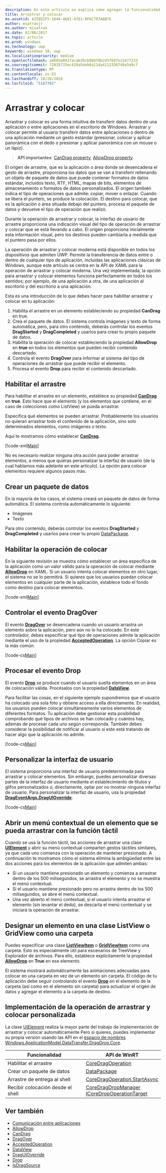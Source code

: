 ```yaml
---
description: En este artículo se explica cómo agregar la funcionalidad de arrastrar y colocar elementos en la aplicación para la Plataforma universal de Windows (UWP).
title: Arrastrar y colocar
ms.assetid: A15ED2F5-1649-4601-A761-0F6C707A8B7E
author: msatranjr
ms.author: misatran
ms.date: 02/08/2017
ms.topic: article
ms.prod: windows
ms.technology: uwp
keywords: windows 10, uwp
ms.localizationpriority: medium
ms.openlocfilehash: a4685a891facab39cb984f0b2d5f697e22477233
ms.sourcegitcommit: 72835733ec429a5deb6a11da4112336746e5e9cf
ms.translationtype: MT
ms.contentlocale: es-ES
ms.lasthandoff: 10/20/2018
ms.locfileid: "5167762"
---
```

# <a name="drag-and-drop"></a>Arrastrar y colocar

Arrastrar y colocar es una forma intuitiva de transferir datos dentro de una aplicación o entre aplicaciones en el escritorio de Windows. Arrastrar y colocar permite al usuario transferir datos entre aplicaciones o dentro de una aplicación mediante un gesto estándar (presionar, colocar y aplicar panorámica con el dedo o presionar y aplicar panorámica con un mouse o un lápiz).

> **API importantes**: [CanDrag property](https://msdn.microsoft.com/library/windows/apps/Windows.UI.Xaml.UIElement.CanDrag), [AllowDrop property](https://msdn.microsoft.com/library/windows/apps/Windows.UI.Xaml.UIElement.AllowDrop) 

El origen de arrastre, que es la aplicación o área donde se desencadena el gesto de arrastre, proporciona los datos que se van a transferir rellenando un objeto de paquete de datos que puede contener formatos de datos estándar, incluidos texto, RTF, HTML, mapas de bits, elementos de almacenamiento o formatos de datos personalizados. El origen también indica el tipo de operaciones que admite: copiar, mover o enlazar. Cuando se libera el puntero, se produce la colocación. El destino para colocar, que es la aplicación o área situada debajo del puntero, procesa el paquete de datos y devuelve el tipo de operación que realizó.

Durante la operación de arrastrar y colocar, la interfaz de usuario de arrastre proporciona una indicación visual del tipo de operación de arrastrar y colocar que se está llevando a cabo. El origen proporciona inicialmente esta información visual, pero los destinos pueden cambiarla a medida que el puntero pasa por ellos.

La operación de arrastrar y colocar moderna está disponible en todos los dispositivos que admiten UWP. Permite la transferencia de datos entre o dentro de cualquier tipo de aplicación, incluidas las aplicaciones clásicas de Windows, aunque este artículo se centra en la API de XAML para la operación de arrastrar y colocar moderna. Una vez implementada, la opción para arrastrar y colocar elementos funciona perfectamente en todos los sentidos; por ejemplo, de una aplicación a otra, de una aplicación al escritorio y del escritorio a una aplicación.

Esta es una introducción de lo que debes hacer para habilitar arrastrar y colocar en tu aplicación:

1. Habilita el arrastre en un elemento estableciendo su propiedad **CanDrag** en true.  
2. Crea el paquete de datos. El sistema controla imágenes y texto de forma automática, pero, para otro contenido, deberás controlar los eventos **DragStarted** y **DragCompleted** y usarlos para crear tu propio paquete de datos. 
3. Habilita la operación de colocar estableciendo la propiedad **AllowDrop** en **true** en todos los elementos que pueden recibir contenido descartado. 
4. Controla el evento **DragOver** para informar al sistema del tipo de operaciones de arrastrar que puede recibir el elemento. 
5. Procesa el evento **Drop** para recibir el contenido descartado. 



## <a name="enable-dragging"></a>Habilitar el arrastre

Para habilitar el arrastre en un elemento, establece su propiedad [**CanDrag**](https://msdn.microsoft.com/library/windows/apps/Windows.UI.Xaml.UIElement.CanDrag) en **true**. Esto hace que el elemento (y los elementos que contiene, en el caso de colecciones como ListView) se pueda arrastrar.

Especifica qué elementos se pueden arrastrar. Probablemente los usuarios no quieran arrastrar todo el contenido de la aplicación, sino solo determinados elementos, como imágenes o texto. 

Aquí te mostramos cómo establecer [**CanDrag**](https://msdn.microsoft.com/library/windows/apps/Windows.UI.Xaml.UIElement.CanDrag).

[!code-xml[Main](./code/drag_drop/cs/MainPage.xaml#SnippetDragArea)]

No es necesario realizar ninguna otra acción para poder arrastrar elementos, a menos que quieras personalizar la interfaz de usuario (de la cual hablamos más adelante en este artículo). La opción para colocar elementos requiere algunos pasos más.

## <a name="construct-a-data-package"></a>Crear un paquete de datos 

En la mayoría de los casos, el sistema creará un paquete de datos de forma automática. El sistema controla automáticamente lo siguiente:
* Imágenes
* Texto 

Para otro contenido, deberás controlar los eventos **DragStarted** y **DragCompleted** y usarlos para crear tu propio [DataPackage](https://docs.microsoft.com/uwp/api/windows.applicationmodel.datatransfer.datapackage).

## <a name="enable-dropping"></a>Habilitar la operación de colocar

En la siguiente revisión se muestra cómo establecer un área específica de la aplicación como un valor válido para la operación de colocar mediante [**AllowDrop**](https://msdn.microsoft.com/library/windows/apps/Windows.UI.Xaml.UIElement.AllowDrop) en XAML. Si un usuario intenta colocar elementos en otro lugar, el sistema no se lo permitirá. Si quieres que los usuarios puedan colocar elementos en cualquier parte de la aplicación, establece todo el fondo como destino para colocar elementos.

[!code-xml[Main](./code/drag_drop/cs/MainPage.xaml#SnippetDropArea)]


## <a name="handle-the-dragover-event"></a>Controlar el evento DragOver

El evento [**DragOver**](https://msdn.microsoft.com/library/windows/apps/Windows.UI.Xaml.UIElement.DragOver) se desencadena cuando un usuario arrastra un elemento sobre la aplicación, pero aún no lo ha colocado. En este controlador, debes especificar qué tipo de operaciones admite la aplicación mediante el uso de la propiedad [**AcceptedOperation**](https://msdn.microsoft.com/library/windows/apps/Windows.UI.Xaml.DragEventArgs.AcceptedOperation). La opción Copiar es la más común.

[!code-cs[Main](./code/drag_drop/cs/MainPage.xaml.cs#SnippetGrid_DragOver)]

## <a name="process-the-drop-event"></a>Procesar el evento Drop

El evento [**Drop**](https://msdn.microsoft.com/library/windows/apps/Windows.UI.Xaml.UIElement.Drop) se produce cuando el usuario suelta elementos en un área de colocación válida. Procésalos con la propiedad [**DataView**](https://msdn.microsoft.com/library/windows/apps/Windows.UI.Xaml.DragEventArgs.DataView).

Para facilitar las cosas, en el siguiente ejemplo supondremos que el usuario ha colocado una sola foto y obtiene acceso a ella directamente. En realidad, los usuarios pueden colocar simultáneamente varios elementos de diferentes formatos. Tu aplicación debe gestionar esta posibilidad comprobando qué tipos de archivos se han colocado y cuántos hay, además de procesar cada uno según corresponda. También debes considerar la posibilidad de notificar al usuario si este está tratando de hacer algo que la aplicación no admite.

[!code-cs[Main](./code/drag_drop/cs/MainPage.xaml.cs#SnippetGrid_Drop)]

## <a name="customize-the-ui"></a>Personalizar la interfaz de usuario

El sistema proporciona una interfaz de usuario predeterminada para arrastrar y colocar elementos. Sin embargo, puedes personalizar diversas partes de la interfaz de usuario mediante el establecimiento de títulos y glifos personalizados o, directamente, optar por no mostrar ninguna interfaz de usuario. Para personalizar la interfaz de usuario, usa la propiedad [**DragEventArgs.DragUIOverride**](https://msdn.microsoft.com/library/windows/apps/Windows.UI.Xaml.DragEventArgs.DragUIOverride).

[!code-cs[Main](./code/drag_drop/cs/MainPage.xaml.cs#SnippetGrid_DragOverCustom)]

## <a name="open-a-context-menu-on-an-item-you-can-drag-with-touch"></a>Abrir un menú contextual de un elemento que se pueda arrastrar con la función táctil

Cuando se usa la función táctil, las acciones de arrastrar una clase [**UIElement**](https://msdn.microsoft.com/library/windows/apps/Windows.UI.Xaml.UIElement) y abrir su menú contextual comparten gestos táctiles similares, ya que cada uno comienza con la operación de mantener presionado. A continuación te mostramos cómo el sistema elimina la ambigüedad entre las dos acciones para los elementos de la aplicación que admiten ambas: 

* Si un usuario mantiene presionado un elemento y comienza a arrastrar dentro de los 500 milisegundos, se arrastra el elemento y no se muestra el menú contextual. 
* Si el usuario mantiene presionado pero no arrastra dentro de los 500 milisegundos, se abre el menú contextual. 
* Una vez abierto el menú contextual, si el usuario intenta arrastrar el elemento (sin levantar el dedo), se descarta el menú contextual y se iniciará la operación de arrastrar.

## <a name="designate-an-item-in-a-listview-or-gridview-as-a-folder"></a>Designar un elemento en una clase ListView o GridView como una carpeta

Puedes especificar una clase [**ListViewItem**](https://msdn.microsoft.com/library/windows/apps/Windows.UI.Xaml.Controls.ListViewItem) o [**GridViewItem**](https://msdn.microsoft.com/library/windows/apps/Windows.UI.Xaml.Controls.GridViewItem) como una carpeta. Esto es especialmente útil para escenarios de TreeView y Explorador de archivos. Para ello, establece explícitamente la propiedad [**AllowDrop**](https://msdn.microsoft.com/library/windows/apps/Windows.UI.Xaml.UIElement.AllowDrop) en **True** en ese elemento. 

El sistema mostrará automáticamente las animaciones adecuadas para colocar en una carpeta en vez de un elemento sin carpeta. El código de tu aplicación debe seguir controlando el evento [**Drop**](https://msdn.microsoft.com/library/windows/apps/Windows.UI.Xaml.UIElement.Drop) en el elemento de la carpeta (así como en el elemento sin carpeta) para actualizar el origen de datos y agregar el elemento a la carpeta de destino.

## <a name="implementing-custom-drag-and-drop"></a>Implementación de la operación de arrastrar y colocar personalizada

La clase [UIElement](https://docs.microsoft.com/uwp/api/windows.ui.xaml.uielement) realiza la mayor parte del trabajo de implementación de arrastrar y colocar automáticamente Pero si quieres, puedes implementar su propia versión usando las API en el [espacio de nombres Windows.ApplicationModel.DataTransfer.DragDrop.Core](https://docs.microsoft.com/en-us/uwp/api/windows.applicationmodel.datatransfer.dragdrop.core).

| Funcionalidad | API de WinRT |
| --- | --- |
|  Habilitar el arrastre | [CoreDragOperation](https://docs.microsoft.com/uwp/api/windows.applicationmodel.datatransfer.dragdrop.core.coredragoperation)  |
|  Crear un paquete de datos | [DataPackage](https://docs.microsoft.com/uwp/api/windows.applicationmodel.datatransfer.datapackage)  |
| Arrastre de entrega al shell  | [CoreDragOperation.StartAsync](https://docs.microsoft.com/uwp/api/windows.applicationmodel.datatransfer.dragdrop.core.coredragoperation)  |
| Recibir colocación desde el shell  | [CoreDragDropManager](https://docs.microsoft.com/uwp/api/windows.applicationmodel.datatransfer.dragdrop.core.coredragdropmanager)<br/>[ICoreDropOperationTarget](https://docs.microsoft.com/uwp/api/windows.applicationmodel.datatransfer.dragdrop.core.icoredropoperationtarget)    |



## <a name="see-also"></a>Ver también

* [Comunicación entre aplicaciones](index.md)
* [AllowDrop](https://msdn.microsoft.com/library/windows/apps/xaml/windows.ui.xaml.uielement.allowdrop.aspx)
* [CanDrag](https://msdn.microsoft.com/library/windows/apps/xaml/windows.ui.xaml.uielement.candrag.aspx)
* [DragOver](https://msdn.microsoft.com/library/windows/apps/xaml/windows.ui.xaml.uielement.dragover.aspx)
* [AcceptedOperation](https://msdn.microsoft.com/library/windows/apps/xaml/windows.ui.xaml.drageventargs.acceptedoperation.aspx)
* [DataView](https://msdn.microsoft.com/library/windows/apps/xaml/windows.ui.xaml.drageventargs.dataview.aspx)
* [DragUIOverride](https://msdn.microsoft.com/library/windows/apps/xaml/windows.ui.xaml.drageventargs.draguioverride.aspx)
* [Drop](https://msdn.microsoft.com/library/windows/apps/xaml/windows.ui.xaml.uielement.drop.aspx)
* [IsDragSource](https://msdn.microsoft.com/library/windows/apps/windows.ui.xaml.controls.listviewbase.isdragsource.aspx)

